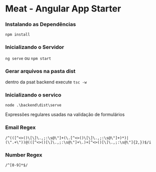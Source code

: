 # Meat - Angular App Starter

### Instalando as Dependências

`npm install`

### Inicializando o Servidor

`ng serve` ou `npm start`

### Gerar arquivos na pasta dist
dentro da psat backend execute
`tsc -w`

### Inicializando o servico

`node .\backend\dist\serve`

Expressões regulares usadas na validação de formulários

### Email Regex

`/^(([^<>()\[\]\.,;:\s@\"]+(\.[^<>()\[\]\.,;:\s@\"]+)*)|(\".+\"))@(([^<>()[\]\.,;:\s@\"]+\.)+[^<>()[\]\.,;:\s@\"]{2,})$/i`

### Number Regex

`/^[0-9]*$/`

